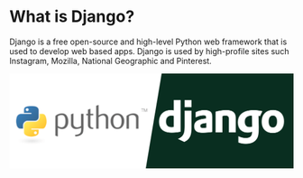# What is Django?

Django is a free open-source and high-level Python web framework that is used to develop web based apps. 
Django is used by high-profile sites such Instagram, Mozilla, National Geographic and Pinterest.

<!-- IMAGE
Caption: Stages of sound processing
ID: python_django_logo
Alt text: 
Author: 
Attribution: 
Placeholder: TRUE  
--> 

![IMAGE](figures/python-django.png)

<!-- END IMAGE -->
